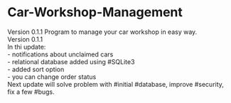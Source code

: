 # Car-Workshop-Management

Version 0.1.1 Program to manage your car workshop in easy way.<br />Version 0.1.1 <br />In thi update:<br />- notifications about unclaimed cars<br />- relational database added using #SQLite3<br /> - added sort option<br /> - you can change order status<br /> Next update will solve problem with #initial #database, improve #security, fix a few #bugs.
